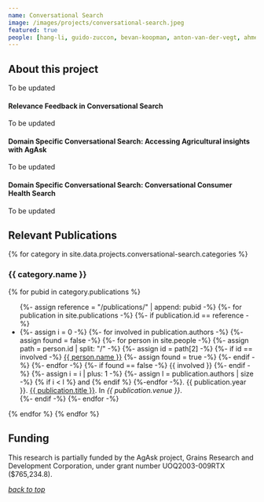 ```yaml
---
name: Conversational Search
image: /images/projects/conversational-search.jpeg
featured: true
people: [hang-li, guido-zuccon, bevan-koopman, anton-van-der-vegt, ahmed-mourad, Sebastian-cross]
---
```


## About this project

To be updated

#### Relevance Feedback in Conversational Search

To be updated



#### Domain Specific Conversational Search: Accessing Agricultural insights with AgAsk

To be updated



#### Domain Specific Conversational Search: Conversational Consumer Health Search

To be updated

####

## Relevant Publications 

{% for category in site.data.projects.conversational-search.categories %}

### {{ category.name }}

{% for pubid in category.publications %}
<ul>
    {%- assign reference =  "/publications/" | append: pubid -%}
    {%- for publication in site.publications -%}
        {%- if publication.id == reference -%}
            <li>
            {%- assign i = 0 -%}
            {%- for involved in publication.authors -%}
                {%- assign found = false -%}
                {%- for person in site.people -%}
                    {%- assign path = person.id | split: "/" -%}
                    {%- assign id = path[2] -%}
                    {%- if id == involved -%}
                        <a href="{{ person.id }}">{{ person.name }}</a>
                        {%- assign found = true -%}
                    {%- endif -%}
                {%- endfor -%}
                {%- if found == false -%}
                    {{ involved }}
                {%- endif -%}
                {%- assign i = i | plus: 1 -%}
                {%- assign l = publication.authors | size -%}
                {% if i < l %} and {% endif %}
            {%-endfor -%}.
           {{ publication.year }}.
           <a href="{{ publication.id }}">{{ publication.title }}</a>.
           In <em>{{ publication.venue }}</em>.
           </li>
        {%- endif -%}
    {%- endfor -%}
</ul>
{% endfor %}
{% endfor %}

## Funding

This research is partially funded by the AgAsk project, Grains Research and Development Corporation, under grant number UOQ2003-009RTX ($765,234.8).

[_back to top_](#main)
